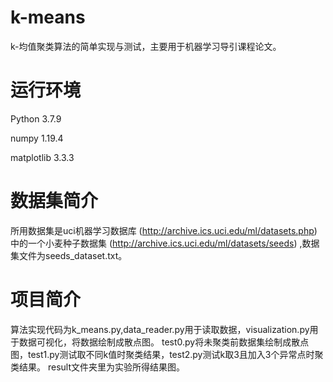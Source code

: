 # k-means
k-均值聚类算法的简单实现与测试，主要用于机器学习导引课程论文。

# 运行环境
Python 3.7.9

numpy 1.19.4

matplotlib 3.3.3

# 数据集简介
所用数据集是uci机器学习数据库 (http://archive.ics.uci.edu/ml/datasets.php) 中的一个小麦种子数据集 (http://archive.ics.uci.edu/ml/datasets/seeds) ,数据集文件为seeds_dataset.txt。

# 项目简介
算法实现代码为k_means.py,data_reader.py用于读取数据，visualization.py用于数据可视化，将数据绘制成散点图。
test0.py将未聚类前数据集绘制成散点图，test1.py测试取不同k值时聚类结果，test2.py测试k取3且加入3个异常点时聚类结果。
result文件夹里为实验所得结果图。
